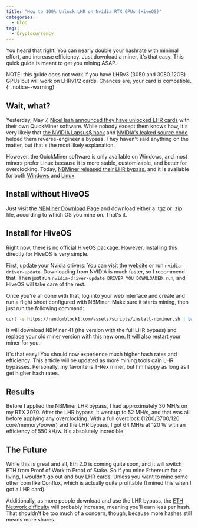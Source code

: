```yaml
---
title: "How to 100% Unlock LHR on Nvidia RTX GPUs (HiveOS)"
categories:
  - blog
tags:
  - Cryptocurrency
---
```


You heard that right. You can nearly double your hashrate with minimal effort, and increase efficiency. Just download a miner, it's that easy. This quick guide is meant to get you mining ASAP.

NOTE: this guide does not work if you have LHRv3 (3050 and 3080 12GB) GPUs but will work on LHRv1/2 cards. Chances are, your card is compatible.
{: .notice--warning}

## Wait, what?

Yesterday, May 7, [NiceHash announced they have unlocked LHR cards](https://lnk2.page/ig5li) with their own QuickMiner software. While nobody except them knows how, it's very likely that [the NVIDIA Lapsus$ hack](https://lnk2.page/PGbRq) and [NVIDIA's leaked source code](https://lnk2.page/nvleak1) helped them reverse-engineer a bypass. They haven't said anything on the matter, but that's the most likely explanation.

However, the QuickMiner software is only available on Windows, and most miners prefer Linux because it is more stable, customizable, and better for overclocking. Today, [NBMiner released their LHR bypass](https://lnk2.page/iAt0b), and it is available for both [Windows](https://lnk2.page/7uUE8) and [Linux](https://lnk2.page/lhr).

## Install without HiveOS

Just visit the [NBMiner Download Page](http://lnk2.page/iAt0b) and download either a .tgz or .zip file, according to which OS you mine on. That's it.

## Install for HiveOS

Right now, there is no official HiveOS package. However, installing this directly for HiveOS is very simple.

First, update your Nvidia drivers. You can [visit the website](https://www.nvidia.com/Download/driverResults.aspx/187526/en-us) or run `nvidia-driver-update`. Downloading from NVIDIA is much faster, so I recommend that. Then just run `nvidia-driver-update DRIVER_YOU_DOWNLOADED.run`, and HiveOS will take care of the rest.

Once you're all done with that, log into your web interface and create and run a flight sheet configured with NBMiner. Make sure it starts mining, then just run the following command:

```bash
curl -s https://randomblock1.com/assets/scripts/install-nbminer.sh | bash
```

It will download NBMiner 41 (the version with the full LHR bypass) and replace your old miner version with this new one. It will also restart your miner for you.

It's that easy! You should now experience much higher hash rates and efficiency. This article will be updated as more mining tools gain LHR bypasses. Personally, my favorite is T-Rex miner, but I'm happy as long as I get higher hash rates.

## Results

Before I applied the NBMiner LHR bypass, I had approximately 30 MH/s on my RTX 3070. After the LHR bypass, it went up to 52 MH/s, and that was all before applying any overclocking. With a full overclock (1200/3700/120 core/memory/power) and the LHR bypass, I got 64 MH/s at 120 W with an efficiency of 550 kH/w. It's absolutely incredible.

## The Future

While this is great and all, Eth 2.0 is coming quite soon, and it will switch ETH from Proof of Work to Proof of Stake. So if you mine Ethereum for a living, I wouldn't go out and buy LHR cards. Unless you want to mine some other coin like Conflux, which is actually quite profitable (I mined this when I got a LHR card).

Additionally, as more people download and use the LHR bypass, the [ETH Network difficulty](https://2miners.com/eth-network-difficulty) will probably increase, meaning you'll earn less per hash. That shouldn't be too much of a concern, though, because more hashes still means more shares.
